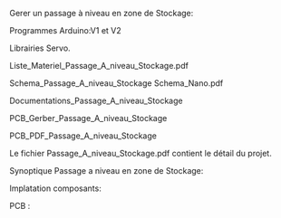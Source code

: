 Gerer un passage à niveau en zone de Stockage:

Programmes Arduino:V1 et V2

Librairies Servo.

Liste_Materiel_Passage_A_niveau_Stockage.pdf

Schema_Passage_A_niveau_Stockage Schema_Nano.pdf

Documentations_Passage_A_niveau_Stockage

PCB_Gerber_Passage_A_niveau_Stockage

PCB_PDF_Passage_A_niveau_Stockage

Le fichier Passage_A_niveau_Stockage.pdf contient le détail du projet.

Synoptique Passage a niveau en zone de Stockage: 

Implatation composants:

PCB : 

